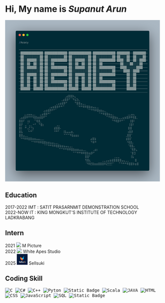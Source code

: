 # **Hi, My name is _Supanut Arun_**
![MyName](/Source/My_name_is.png)
## **Education**
2017-2022 IMT : SATIT PRASARNMIT DEMONSTRATION SCHOOL <br />
2022-NOW IT : KING MONGKUT'S INSTITUTE OF TECHNOLOGY LADKRABANG

## **Intern**
2021 <img src = "https://contentthailand.com/wp-content/uploads/2020/07/%E0%B8%9A%E0%B8%A3%E0%B8%B4%E0%B8%A9%E0%B8%B1%E0%B8%97-%E0%B9%80%E0%B8%AD%E0%B9%87%E0%B8%A1-%E0%B8%9E%E0%B8%B4%E0%B8%84%E0%B9%80%E0%B8%88%E0%B8%AD%E0%B8%A3%E0%B9%8C%E0%B8%AA-%E0%B8%88%E0%B8%B3%E0%B8%81%E0%B8%B1%E0%B8%94-1024x1024.jpg" height = "auto" width = "35"> M Picture <br />
2022 <img src = "https://media.licdn.com/dms/image/v2/C560BAQFa5rqQkErLiQ/company-logo_200_200/company-logo_200_200/0/1674807145601?e=2147483647&v=beta&t=lbc2fD3BPDQEd12y6JPewwZjSepiYP6_hZaHlrevCWs" width = "35"> White Apes Studio </br>
2025 <img src="Source/Sellsuki.jpg" width = "35"> Sellsuki

## **Coding Skill**
<kbd>![C](https://img.shields.io/badge/Language-purple?style=for-the-badge&logo=codio&logoColor=white) ![C#](https://img.shields.io/badge/%23%20Language-black?style=for-the-badge&logo=codio&logoColor=white) ![C++](https://img.shields.io/badge/Language-blue?style=for-the-badge&logo=c%2B%2B&logoColor=white) ![Pyton](https://img.shields.io/badge/Python-blue?style=for-the-badge&logo=python&logoColor=yellow) ![Static Badge](https://img.shields.io/badge/GOLANG-blue?style=for-the-badge&logo=goland&logoColor=white)
 ![Scala](https://img.shields.io/badge/Scala-red?style=for-the-badge&logo=scala&logoColor=white) ![JAVA](https://img.shields.io/badge/JAVA-orange?style=for-the-badge&logo=coffeescript&logoColor=white) ![HTML](https://img.shields.io/badge/HTML-orange?style=for-the-badge&logo=html5&logoColor=white) ![CSS](https://img.shields.io/badge/CSS-blue?style=for-the-badge&logo=css&logoColor=white) ![JavaScript](https://img.shields.io/badge/JavaScript-yellow?style=for-the-badge&logo=javascript&logoColor=white) ![SQL](https://img.shields.io/badge/SQL-orange?style=for-the-badge) ![Static Badge](https://img.shields.io/badge/Neo4J-blue?style=for-the-badge&logo=neo4j&logoColor=white) </kbd>

